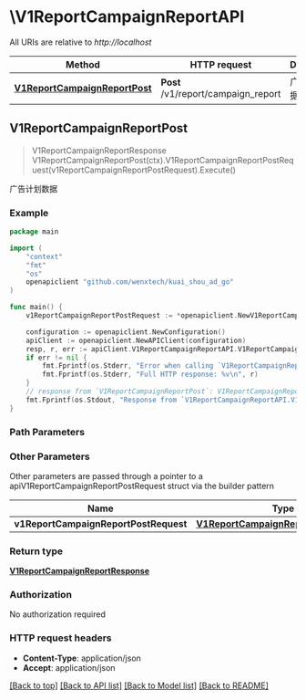 # \V1ReportCampaignReportAPI

All URIs are relative to *http://localhost*

Method | HTTP request | Description
------------- | ------------- | -------------
[**V1ReportCampaignReportPost**](V1ReportCampaignReportAPI.md#V1ReportCampaignReportPost) | **Post** /v1/report/campaign_report | 广告计划数据



## V1ReportCampaignReportPost

> V1ReportCampaignReportResponse V1ReportCampaignReportPost(ctx).V1ReportCampaignReportPostRequest(v1ReportCampaignReportPostRequest).Execute()

广告计划数据



### Example

```go
package main

import (
	"context"
	"fmt"
	"os"
	openapiclient "github.com/wenxtech/kuai_shou_ad_go"
)

func main() {
	v1ReportCampaignReportPostRequest := *openapiclient.NewV1ReportCampaignReportPostRequest(int64(123), "StartDate_example", "EndDate_example", int64(123), int64(123)) // V1ReportCampaignReportPostRequest |  (optional)

	configuration := openapiclient.NewConfiguration()
	apiClient := openapiclient.NewAPIClient(configuration)
	resp, r, err := apiClient.V1ReportCampaignReportAPI.V1ReportCampaignReportPost(context.Background()).V1ReportCampaignReportPostRequest(v1ReportCampaignReportPostRequest).Execute()
	if err != nil {
		fmt.Fprintf(os.Stderr, "Error when calling `V1ReportCampaignReportAPI.V1ReportCampaignReportPost``: %v\n", err)
		fmt.Fprintf(os.Stderr, "Full HTTP response: %v\n", r)
	}
	// response from `V1ReportCampaignReportPost`: V1ReportCampaignReportResponse
	fmt.Fprintf(os.Stdout, "Response from `V1ReportCampaignReportAPI.V1ReportCampaignReportPost`: %v\n", resp)
}
```

### Path Parameters



### Other Parameters

Other parameters are passed through a pointer to a apiV1ReportCampaignReportPostRequest struct via the builder pattern


Name | Type | Description  | Notes
------------- | ------------- | ------------- | -------------
 **v1ReportCampaignReportPostRequest** | [**V1ReportCampaignReportPostRequest**](V1ReportCampaignReportPostRequest.md) |  | 

### Return type

[**V1ReportCampaignReportResponse**](V1ReportCampaignReportResponse.md)

### Authorization

No authorization required

### HTTP request headers

- **Content-Type**: application/json
- **Accept**: application/json

[[Back to top]](#) [[Back to API list]](../README.md#documentation-for-api-endpoints)
[[Back to Model list]](../README.md#documentation-for-models)
[[Back to README]](../README.md)

